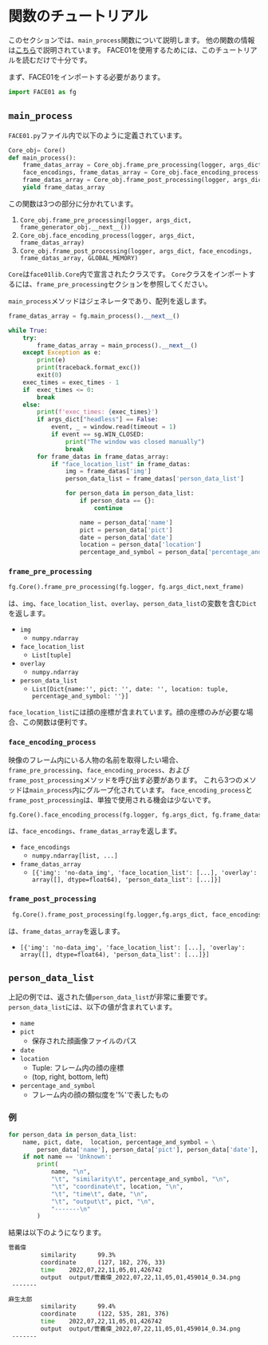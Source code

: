 # 関数のチュートリアル
このセクションでは、`main_process`関数について説明します。
他の関数の情報は[こちら](more_functions.md)で説明されています。
FACE01を使用するためには、このチュートリアルを読むだけで十分です。

まず、FACE01をインポートする必要があります。
```python
import FACE01 as fg
```

## `main_process`
`FACE01.py`ファイル内で以下のように定義されています。
```python
Core_obj= Core()
def main_process():
    frame_datas_array = Core_obj.frame_pre_processing(logger, args_dict, frame_generator_obj.__next__())
    face_encodings, frame_datas_array = Core_obj.face_encoding_process(logger, args_dict, frame_datas_array)
    frame_datas_array = Core_obj.frame_post_processing(logger, args_dict, face_encodings, frame_datas_array, GLOBAL_MEMORY)
    yield frame_datas_array
```
この関数は3つの部分に分かれています。
1.  `Core_obj.frame_pre_processing(logger, args_dict, frame_generator_obj.__next__())`
2.  `Core_obj.face_encoding_process(logger, args_dict, frame_datas_array)`
3.  `Core_obj.frame_post_processing(logger, args_dict, face_encodings, frame_datas_array, GLOBAL_MEMORY)`

`Core`は`face01lib.Core`内で宣言されたクラスです。
`Core`クラスをインポートするには、`frame_pre_processing`セクションを参照してください。

`main_process`メソッドはジェネレータであり、配列を返します。
```python
frame_datas_array = fg.main_process().__next__()
```
```python
while True:
    try:
        frame_datas_array = main_process().__next__()
    except Exception as e:
        print(e)
        print(traceback.format_exc())
        exit(0)
    exec_times = exec_times - 1
    if  exec_times <= 0:
        break
    else:
        print(f'exec_times: {exec_times}')
        if args_dict["headless"] == False:
            event, _ = window.read(timeout = 1)
            if event == sg.WIN_CLOSED:
                print("The window was closed manually")
                break
        for frame_datas in frame_datas_array:
            if "face_location_list" in frame_datas:
                img = frame_datas['img']
                person_data_list = frame_datas['person_data_list']

                for person_data in person_data_list:
                    if person_data == {}:
                        continue

                    name = person_data['name']
                    pict = person_data['pict']
                    date = person_data['date']
                    location = person_data['location']
                    percentage_and_symbol = person_data['percentage_and_symbol']
```

### `frame_pre_processing`
```python
fg.Core().frame_pre_processing(fg.logger, fg.args_dict,next_frame)
```
は、`img`、`face_location_list`、`overlay`、`person_data_list`の変数を含む`Dict`を返します。
- `img`
  - `numpy.ndarray`
- `face_location_list`
  -  `List[tuple]`
- `overlay`
  - `numpy.ndarray`
- `person_data_list`
  - `List[Dict{name:'', pict: '', date: '', location: tuple, percentage_and_symbol: ''}]`

`face_location_list`には顔の座標が含まれています。顔の座標のみが必要な場合、この関数は便利です。

### `face_encoding_process`
映像のフレーム内にいる人物の名前を取得したい場合、`frame_pre_processing`、`face_encoding_process`、および`frame_post_processing`メソッドを呼び出す必要があります。
これら3つのメソッドは`main_process`内にグループ化されています。
`face_encoding_process`と`frame_post_processing`は、単独で使用される機会は少ないです。
```python
fg.Core().face_encoding_process(fg.logger, fg.args_dict, fg.frame_datas_array)
```
は、`face_encodings`、`frame_datas_array`を返します。
- `face_encodings`
  - `numpy.ndarray[list, ...]`
- `frame_datas_array`
  - `[{'img': 'no-data_img', 'face_location_list': [...], 'overlay': array([], dtype=float64), 'person_data_list': [...]}]`

### `frame_post_processing`
```python
 fg.Core().frame_post_processing(fg.logger,fg.args_dict, face_encodings, frame_datas_array, fg.GLOBAL_MEMORY)
 ```
は、`frame_datas_array`を返します。
- `[{'img': 'no-data_img', 'face_location_list': [...], 'overlay': array([], dtype=float64), 'person_data_list': [...]}]`

## `person_data_list`
上記の例では、返された値`person_data_list`が非常に重要です。
`person_data_list`には、以下の値が含まれています。
- `name`
- `pict`
  - 保存された顔画像ファイルのパス
- `date`
- `location`
  - Tuple: フレーム内の顔の座標
  - (top, right, bottom, left)
- `percentage_and_symbol`
  - フレーム内の顔の類似度を'%'で表したもの

### 例
```python
for person_data in person_data_list:
    name, pict, date,  location, percentage_and_symbol = \
        person_data['name'], person_data['pict'], person_data['date'],  person_data['location'], person_data['percentage_and_symbol']
    if not name == 'Unknown':
        print(
            name, "\n",
            "\t", "similarity\t", percentage_and_symbol, "\n",
            "\t", "coordinate\t", location, "\n",
            "\t", "time\t", date, "\n",
            "\t", "output\t", pict, "\n",
            "-------\n"
        )
```
結果は以下のようになります。
```bash
菅義偉
         similarity      99.3%
         coordinate      (127, 182, 276, 33)
         time    2022,07,22,11,05,01,426742
         output  output/菅義偉_2022,07,22,11,05,01,459014_0.34.png
 -------

麻生太郎
         similarity      99.4%
         coordinate      (122, 535, 281, 376)
         time    2022,07,22,11,05,01,426742
         output  output/菅義偉_2022,07,22,11,05,01,459014_0.34.png
 -------
```
